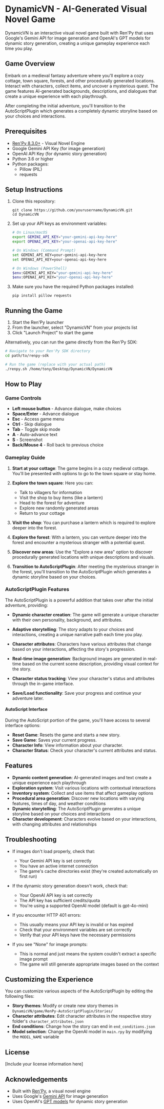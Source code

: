 # DynamicVN - AI-Generated Visual Novel Game

DynamicVN is an interactive visual novel game built with Ren'Py that uses Google's Gemini API for image generation and OpenAI's GPT models for dynamic story generation, creating a unique gameplay experience each time you play.

## Game Overview

Embark on a medieval fantasy adventure where you'll explore a cozy cottage, town square, forests, and other procedurally generated locations. Interact with characters, collect items, and uncover a mysterious quest. The game features AI-generated backgrounds, descriptions, and dialogues that create a unique experience with each playthrough.

After completing the initial adventure, you'll transition to the AutoScriptPlugin which generates a completely dynamic storyline based on your choices and interactions.

## Prerequisites

- [Ren'Py 8.3.0+](https://www.renpy.org/latest.html) - Visual Novel Engine
- Google Gemini API Key (for image generation)
- OpenAI API Key (for dynamic story generation)
- Python 3.6 or higher
- Python packages:
  - Pillow (PIL)
  - requests

## Setup Instructions

1. Clone this repository:
   ```
   git clone https://github.com/yourusername/DynamicVN.git
   cd DynamicVN
   ```

2. Set up your API keys as environment variables:
   ```bash
   # On Linux/macOS
   export GEMINI_API_KEY="your-gemini-api-key-here"
   export OPENAI_API_KEY="your-openai-api-key-here"
   
   # On Windows (Command Prompt)
   set GEMINI_API_KEY=your-gemini-api-key-here
   set OPENAI_API_KEY=your-openai-api-key-here
   
   # On Windows (PowerShell)
   $env:GEMINI_API_KEY="your-gemini-api-key-here"
   $env:OPENAI_API_KEY="your-openai-api-key-here"
   ```

3. Make sure you have the required Python packages installed:
   ```
   pip install pillow requests
   ```

## Running the Game

1. Start the Ren'Py launcher
2. From the launcher, select "DynamicVN" from your projects list
3. Click "Launch Project" to start the game

Alternatively, you can run the game directly from the Ren'Py SDK:
```bash
# Navigate to your Ren'Py SDK directory
cd path/to/renpy-sdk

# Run the game (replace with your actual path)
./renpy.sh /home/tony/Desktop/DynamicVN/DynamicVN
```

## How to Play

### Game Controls
- **Left mouse button** - Advance dialogue, make choices
- **Space/Enter** - Advance dialogue
- **Esc** - Access game menu
- **Ctrl** - Skip dialogue
- **Tab** - Toggle skip mode
- **A** - Auto-advance text
- **S** - Screenshot
- **Back/Mouse 4** - Roll back to previous choice

### Gameplay Guide

1. **Start at your cottage**: The game begins in a cozy medieval cottage. You'll be presented with options to go to the town square or stay home.

2. **Explore the town square**: Here you can:
   - Talk to villagers for information
   - Visit the shop to buy items (like a lantern)
   - Head to the forest for adventure
   - Explore new randomly generated areas
   - Return to your cottage

3. **Visit the shop**: You can purchase a lantern which is required to explore deeper into the forest.

4. **Explore the forest**: With a lantern, you can venture deeper into the forest and encounter a mysterious stranger with a potential quest.

5. **Discover new areas**: Use the "Explore a new area" option to discover procedurally generated locations with unique descriptions and visuals.

6. **Transition to AutoScriptPlugin**: After meeting the mysterious stranger in the forest, you'll transition to the AutoScriptPlugin which generates a dynamic storyline based on your choices.

### AutoScriptPlugin Features

The AutoScriptPlugin is a powerful addition that takes over after the initial adventure, providing:

- **Dynamic character creation**: The game will generate a unique character with their own personality, background, and attributes.

- **Adaptive storytelling**: The story adapts to your choices and interactions, creating a unique narrative path each time you play.

- **Character attributes**: Characters have various attributes that change based on your interactions, affecting the story's progression.

- **Real-time image generation**: Background images are generated in real-time based on the current scene description, providing visual context for the story.

- **Character status tracking**: View your character's status and attributes through the in-game interface.

- **Save/Load functionality**: Save your progress and continue your adventure later.

#### AutoScript Interface

During the AutoScript portion of the game, you'll have access to several interface options:

- **Reset Game**: Resets the game and starts a new story.
- **Save Game**: Saves your current progress.
- **Character Info**: View information about your character.
- **Character Status**: Check your character's current attributes and status.

## Features

- **Dynamic content generation**: AI-generated images and text create a unique experience each playthrough
- **Exploration system**: Visit various locations with contextual interactions
- **Inventory system**: Collect and use items that affect gameplay options
- **Procedural area generation**: Discover new locations with varying features, times of day, and weather conditions
- **Dynamic storytelling**: The AutoScriptPlugin generates a unique storyline based on your choices and interactions
- **Character development**: Characters evolve based on your interactions, with changing attributes and relationships

## Troubleshooting

- If images don't load properly, check that:
  - Your Gemini API key is set correctly
  - You have an active internet connection
  - The game's cache directories exist (they're created automatically on first run)

- If the dynamic story generation doesn't work, check that:
  - Your OpenAI API key is set correctly
  - The API key has sufficient credits/quota
  - You're using a supported OpenAI model (default is gpt-4o-mini)

- If you encounter HTTP 401 errors:
  - This usually means your API key is invalid or has expired
  - Check that your environment variables are set correctly
  - Verify that your API keys have the necessary permissions

- If you see "None" for image prompts:
  - This is normal and just means the system couldn't extract a specific image prompt
  - The game will still generate appropriate images based on the context

## Customizing the Experience

You can customize various aspects of the AutoScriptPlugin by editing the following files:

- **Story themes**: Modify or create new story themes in `DynamicVN/game/RenPy-AutoScriptPlugin/Stories/`
- **Character attributes**: Edit character attributes in the respective story folder's `character_attributes.json`
- **End conditions**: Change how the story can end in `end_conditions.json`
- **Model selection**: Change the OpenAI model in `main.rpy` by modifying the `MODEL_NAME` variable

## License

[Include your license information here]

## Acknowledgements

- Built with [Ren'Py](https://www.renpy.org/), a visual novel engine
- Uses Google's [Gemini API](https://ai.google.dev/gemini-api) for image generation
- Uses OpenAI's [GPT models](https://openai.com/api/) for dynamic story generation
